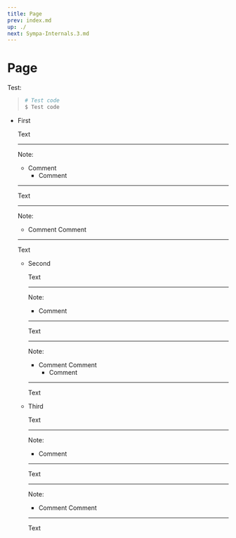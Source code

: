 ```yaml
---
title: Page
prev: index.md
up: ./
next: Sympa-Internals.3.md
---
```

Page
====

Test:
> ```bash
> # Test code
> $ Test code
> ```

  * First

    Text

    ----
    Note:

      * Comment
          - Comment

    ----

    Text

    ----
    Note:

      * Comment
        Comment

    ----

    Text

      * Second

        Text

        ----
        Note:

        * Comment

        ----

        Text

        ----
        Note:

          * Comment
            Comment
              - Comment

        ----

        Text

      * Third

        Text

        ----
        Note:

        * Comment

        ----

        Text

        ----
        Note:

          * Comment
            Comment

        ----

        Text



